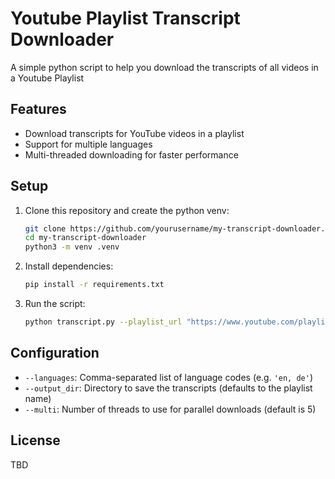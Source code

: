 # Youtube Playlist Transcript Downloader

A simple python script to help you download the transcripts of all videos in a Youtube Playlist

## Features
- Download transcripts for YouTube videos in a playlist
- Support for multiple languages
- Multi-threaded downloading for faster performance

## Setup

1. Clone this repository and create the python venv:
   ```bash
   git clone https://github.com/yourusername/my-transcript-downloader.git
   cd my-transcript-downloader
   python3 -m venv .venv
   ```

3. Install dependencies:
   ```bash
   pip install -r requirements.txt
   ```

4. Run the script:
   ```bash
   python transcript.py --playlist_url "https://www.youtube.com/playlist?list=YOUR_PLAYLIST_ID"
   ```

## Configuration
- `--languages`: Comma-separated list of language codes (e.g. `'en, de'`)
- `--output_dir`: Directory to save the transcripts (defaults to the playlist name)
- `--multi`: Number of threads to use for parallel downloads (default is 5)

## License
TBD